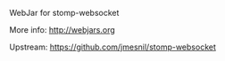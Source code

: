 WebJar for stomp-websocket

More info: http://webjars.org

Upstream: https://github.com/jmesnil/stomp-websocket
